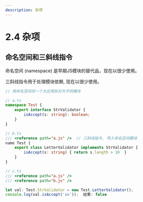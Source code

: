 ```yaml
---
description: 杂项
---
```


# 2.4 杂项

## 命名空间和三斜线指令

命名空间 (namespace) 是早期JS模块的替代品，现在以很少使用。

三斜线指令用于处理模块依赖, 现在以很少使用。

```typescript
// 用命名空间将一个大应用拆分为不同模块

// a.ts
namespace Test {
    export interface StrValidator {
        isAccept(s: string): boolean;
    }
}

// b.ts
/// <reference path="a.js" />  // 三斜线指令, 导入命名空间模块
name Test {
    export class LetterValidator implements StrValidator {
        isAccept(s: string) { return s.length > 10  }
    } 
}

// c.ts
/// <reference path="a.js" />
/// <reference path="b.js" />

let val: Test.StrValidator = new Test.LetterValidator();
console.log(val.isAccept('xx'));  结果: false
```

